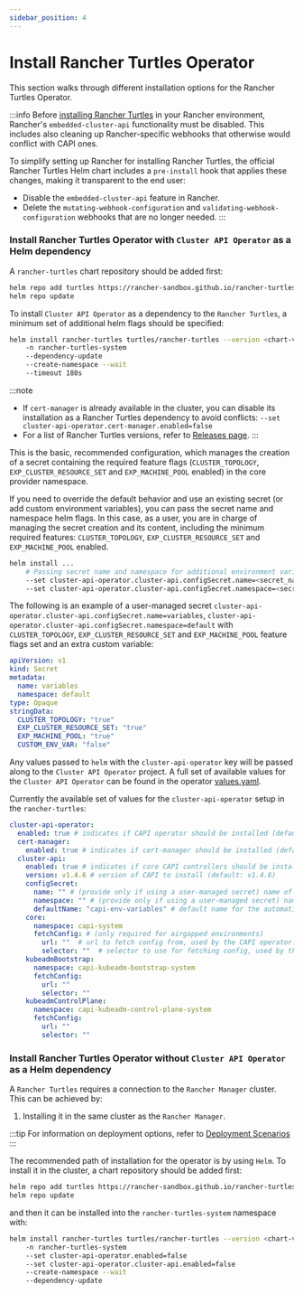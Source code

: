```yaml
---
sidebar_position: 4
---
```


# Install Rancher Turtles Operator

This section walks through different installation options for the Rancher Turtles Operator.

:::info
Before [installing Rancher Turtles](#install-rancher-turtles-operator-with-cluster-api-operator-as-a-helm-dependency) in your Rancher environment, Rancher's `embedded-cluster-api` functionality must be disabled. This includes also cleaning up Rancher-specific webhooks that otherwise would conflict with CAPI ones.

To simplify setting up Rancher for installing Rancher Turtles, the official Rancher Turtles Helm chart includes a `pre-install` hook that applies these changes, making it transparent to the end user:
- Disable the `embedded-cluster-api` feature in Rancher.
- Delete the `mutating-webhook-configuration` and `validating-webhook-configuration` webhooks that are no longer needed.
:::

### Install Rancher Turtles Operator with `Cluster API Operator` as a Helm dependency

A `rancher-turtles` chart repository should be added first:

```bash
helm repo add turtles https://rancher-sandbox.github.io/rancher-turtles/
helm repo update
```

To install `Cluster API Operator` as a dependency to the `Rancher Turtles`, a minimum set of additional helm flags should be specified:

```bash
helm install rancher-turtles turtles/rancher-turtles --version <chart-version>
    -n rancher-turtles-system
    --dependency-update
    --create-namespace --wait
    --timeout 180s
```

:::note
- If `cert-manager` is already available in the cluster, you can disable its installation as a Rancher Turtles dependency to avoid conflicts:
`--set cluster-api-operator.cert-manager.enabled=false`
- For a list of Rancher Turtles versions, refer to [Releases page](https://github.com/rancher-sandbox/rancher-turtles/releases).
:::

This is the basic, recommended configuration, which manages the creation of a secret containing the required feature flags (`CLUSTER_TOPOLOGY`, `EXP_CLUSTER_RESOURCE_SET` and `EXP_MACHINE_POOL` enabled) in the core provider namespace.

If you need to override the default behavior and use an existing secret (or add custom environment variables), you can pass the secret name and namespace helm flags. In this case, as a user, you are in charge of managing the secret creation and its content, including the minimum required features: `CLUSTER_TOPOLOGY`, `EXP_CLUSTER_RESOURCE_SET` and `EXP_MACHINE_POOL` enabled.

```bash
helm install ...
    # Passing secret name and namespace for additional environment variables
    --set cluster-api-operator.cluster-api.configSecret.name=<secret_name>
    --set cluster-api-operator.cluster-api.configSecret.namespace=<secret_namespace>
```

The following is an example of a user-managed secret `cluster-api-operator.cluster-api.configSecret.name=variables`, `cluster-api-operator.cluster-api.configSecret.namespace=default` with `CLUSTER_TOPOLOGY`, `EXP_CLUSTER_RESOURCE_SET` and `EXP_MACHINE_POOL` feature flags set and an extra custom variable:

```yaml title="secret.yaml"
apiVersion: v1
kind: Secret
metadata:
  name: variables
  namespace: default
type: Opaque
stringData:
  CLUSTER_TOPOLOGY: "true"
  EXP_CLUSTER_RESOURCE_SET: "true"
  EXP_MACHINE_POOL: "true"
  CUSTOM_ENV_VAR: "false"
```

Any values passed to `helm` with the `cluster-api-operator` key will be passed along to the `Cluster API Operator` project. A full set of available values for the `Cluster API Operator` can be found in the operator [values.yaml](https://github.com/kubernetes-sigs/cluster-api-operator/blob/main/hack/charts/cluster-api-operator/values.yaml).

Currently the available set of values for the `cluster-api-operator` setup in the `rancher-turtles`:

```yaml
cluster-api-operator:
  enabled: true # indicates if CAPI operator should be installed (default: true)
  cert-manager:
    enabled: true # indicates if cert-manager should be installed (default: true)
  cluster-api:
    enabled: true # indicates if core CAPI controllers should be installed (default: true)
    version: v1.4.6 # version of CAPI to install (default: v1.4.6)
    configSecret:
      name: "" # (provide only if using a user-managed secret) name of the config secret to use for core CAPI controllers, used by the CAPI operator. See [CAPI operator](https://github.com/kubernetes-sigs/cluster-api-operator/tree/main/docs#installing-azure-infrastructure-provider) docs for more details.
      namespace: "" # (provide only if using a user-managed secret) namespace of the config secret to use for core CAPI controllers, used by the CAPI operator.
      defaultName: "capi-env-variables" # default name for the automatically created secret.
    core:
      namespace: capi-system
      fetchConfig: # (only required for airgapped environments)
        url: ""  # url to fetch config from, used by the CAPI operator. See [CAPI operator](https://github.com/kubernetes-sigs/cluster-api-operator/tree/main/docs#provider-spec) docs for more details.
        selector: ""  # selector to use for fetching config, used by the CAPI operator.
    kubeadmBootstrap:
      namespace: capi-kubeadm-bootstrap-system
      fetchConfig:
        url: ""
        selector: ""
    kubeadmControlPlane:
      namespace: capi-kubeadm-control-plane-system
      fetchConfig:
        url: ""
        selector: ""
```

### Install Rancher Turtles Operator without `Cluster API Operator` as a Helm dependency

A `Rancher Turtles` requires a connection to the `Rancher Manager` cluster. This can be achieved by:

1. Installing it in the same cluster as the `Rancher Manager`.

:::tip
For information on deployment options, refer to [Deployment Scenarios](../reference-guides/architecture/deployment)
:::

The recommended path of installation for the operator is by using `Helm`. To install it in the cluster, a chart repository should be added first:

```bash
helm repo add turtles https://rancher-sandbox.github.io/rancher-turtles/
helm repo update
```
and then it can be installed into the `rancher-turtles-system` namespace with:

```bash
helm install rancher-turtles turtles/rancher-turtles --version <chart-version>
    -n rancher-turtles-system
    --set cluster-api-operator.enabled=false
    --set cluster-api-operator.cluster-api.enabled=false
    --create-namespace --wait
    --dependency-update
```
